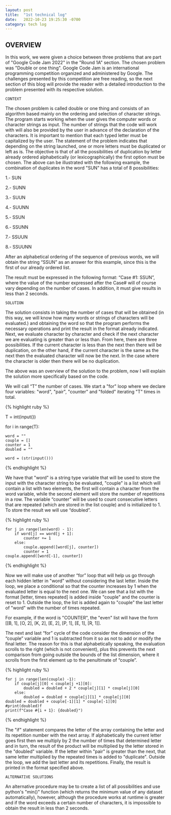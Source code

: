 ```yaml
---
layout: post
title:  "1st technical log"
date:   2022-10-23 19:25:30 -0700
category: tech log
---
```


<h2>OVERVIEW</h2>
 
In this work, we were given a choice between three problems that are part of "Google Code Jam 2022" in the "Round 1A" section. The chosen problem was "Double or one thing". Google Code Jam is an international programming competition organized and administered by Google. The challenges presented by this competition are free reading, so the next section of this blog will provide the reader with a detailed introduction to the problem presented with its respective solution.
 
`CONTEXT`
 
The chosen problem is called double or one thing and consists of an algorithm based mainly on the ordering and selection of character strings. The program starts working when the user gives the computer words or character strings as input. The number of strings that the code will work with will also be provided by the user in advance of the declaration of the characters. It is important to mention that each typed letter must be capitalized by the user. The statement of the problem indicates that depending on the string launched, one or more letters must be duplicated or left as is. The objective is that of all the possibilities of duplication by letter already ordered alphabetically (or lexicographically) the first option must be chosen.
The above can be illustrated with the following example, the combination of duplicates in the word "SUN" has a total of 8 possibilities:

1.- SUN 

2.- SUNN 

3.- SUUN 

4.- SUUNN 

5.- SSUN

6.- SSUNN 

7.- SSUUN 

8.- SSUUNN

After an alphabetical ordering of the sequence of previous words, we will obtain the string “SSUN” as an answer for this example, since this is the first of our already ordered list.

The result must be expressed in the following format: “Case #1: SSUN”, where the value of the number expressed after the Case# will of course vary depending on the number of cases. In addition, it must give results in less than 2 seconds.

`SOLUTION`

The solution consists in taking the number of cases that will be obtained (in this way, we will know how many words or strings of characters will be evaluated.) and obtaining the word so that the program performs the necessary operations and print the result in the format already indicated. Next, we evaluate character by character and check if the next character we are evaluating is greater than or less than. From here, there are three possibilities. If the current character is less than the next then there will be duplication, on the other hand, if the current character is the same as the next then the evaluated character will now be the next. In the case where the character is older then there will be no duplication.
 
The above was an overview of the solution to the problem, now I will explain the solution more specifically based on the code.
 
We will call “T” the number of cases. We start a "for" loop where we declare four variables: "word", "pair", "counter" and "folded" iterating "T" times in total.

{% highlight ruby %}

T = int(input())

for i in range(T):

    word = ""
    couple = []
    counter = 1
    doubled = ""

    word = (str(input()))

{% endhighlight %}

We have that "word" is a string type variable that will be used to store the input with the character string to be evaluated, "couple" is a list which will contain a list with two elements, the first will contain a character from the word variable, while the second element will store the number of repetitions in a row.
The variable “counter” will be used to count consecutive letters that are repeated (which are stored in the list couple) and is initialized to 1. To store the result we will use “doubled”.

{% highlight ruby %}

    for j in range(len(word) - 1):
        if word[j] == word[j + 1]:
            counter += 1
        else:
            couple.append([word[j], counter])
            counter = 1
    couple.append([word[-1], counter])

{% endhighlight %}

Now we will make use of another “for” loop that will help us go through each hidden letter in "word" without considering the last letter. Inside the loop, we place a conditional so that the counter increases by 1 when the evaluated letter is equal to the next one. We can see that a list with the format [letter, times repeated] is added inside "couple" and the counter is reset to 1. Outside the loop, the list is added again to "couple" the last letter of "word" with the number of times repeated.
 
For example, if the word is "COUNTER", the "even" list will have the form [[B, 1], [O, 2], [K, 2], [E, 2], [P, 1], [E, 1], [R, 1]].
 
The next and last “for” cycle of the code consider the dimension of the “couple” variable and 1 is subtracted from it so as not to add or modify the final letter. The reason for this is that alphabetically speaking, the evaluation scrolls to the right (which is not convenient), plus this prevents the next comparison from going outside the bounds of the list dimension, where it scrolls from the first element up to the penultimate of “couple”.

{% highlight ruby %}

    for j in range(len(couple) -1):
        if couple[j][0] < couple[j +1][0]:
            doubled = doubled + 2 * couple[j][1] * couple[j][0]
        else:
            doubled = doubled + couple[j][1] * couple[j][0]
    doubled = doubled + couple[-1][1] * couple[-1][0]
    #print(doubled)f
    print(f"Case #{i + 1}: {doubled}")

{% endhighlight %}

The "if" statement compares the letter of the array containing the letter and its repetition number with the next array. If alphabetically the current letter goes first then we multiply by 2 the number of times that determined letter and in turn, the result of the product will be multiplied by the letter stored in the "doubled" variable. If the letter within "pair" is greater than the next, that same letter multiplied by the repeated times is added to "duplicate".
Outside the loop, we add the last letter and its repetitions. Finally, the result is printed in the format specified above.

`ALTERNATIVE SOLUTIONS`

An alternative procedure may be to create a list of all possibilities and use python's "min()" function (which returns the minimum value of any dataset automatically), however, although the procedure works at runtime is greater and if the word exceeds a certain number of characters, it is impossible to obtain the result in less than 2 seconds.
